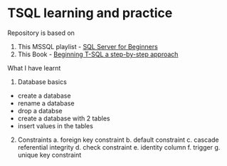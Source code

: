 # TSQL learning and practice

Repository is based on 
1. This MSSQL playlist - <a href="https://youtube.com/playlist?list=PL08903FB7ACA1C2FB">SQL Server for Beginners</a> 
2. This Book - <a href="https://libgen.is/search.php?req=beginning+t-sql+a+step-by-step+approach&open=0&res=25&view=simple&phrase=1&column=def" target="_blank">Beginning T-SQL a step-by-step approach</a>

What I have learnt 
1. Database basics
  - create a database
  - rename a database
  - drop a databse 
  - create a database with 2 tables
  - insert values in the tables

2. Constraints
  a. foreign key constraint 
  b. default constraint
  c. cascade referential integrity
  d. check constraint
  e. identity column
  f. trigger
  g. unique key constraint
